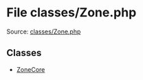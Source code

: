 File classes/Zone.php
=========

Source: [classes/Zone.php](https://github.com/PrestaShop/PrestaShop/blob/1.6.1.0/classes/Zone.php)


Classes
-------

* [ZoneCore](class.ZoneCore.md)

